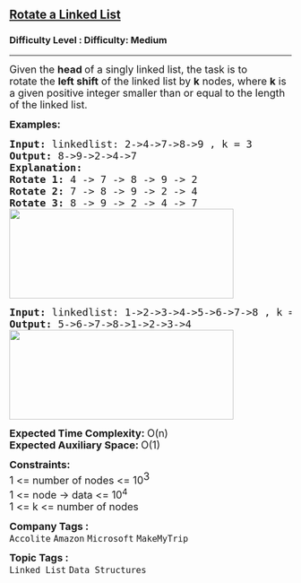 <h2><a href="https://www.geeksforgeeks.org/problems/rotate-a-linked-list/1?page=1&category=Linked%20List&status=unsolved&sortBy=submissions">Rotate a Linked List</a></h2><h3>Difficulty Level : Difficulty: Medium</h3><hr><div class="problems_problem_content__Xm_eO"><p><span style="font-size: 18px;">Given the&nbsp;</span><strong style="font-size: 18px;">head </strong><span style="font-size: 18px;">of a singly linked list,</span><span style="font-size: 18px;"> the task is to rotate&nbsp;</span><span style="font-size: 18px;">the</span><span style="font-size: 18px;"><span>&nbsp;<strong>left shift</strong></span><span>&nbsp;of the linked list by&nbsp;</span><strong>k</strong><span>&nbsp;nodes,</span></span><span style="font-size: 18px;">&nbsp;where </span><strong style="font-size: 18px;">k</strong><span style="font-size: 18px;"> is a given positive integer smaller than or equal to the length of the linked list.</span></p>
<p><span style="font-size: 18px;"><strong>Examples:</strong></span></p>
<pre><span style="font-size: 18px;"><strong>Input: </strong>linkedlist: 2-&gt;4-&gt;7-&gt;8-&gt;9 , k = 3
<strong>Output: </strong>8-&gt;9-&gt;2-&gt;4-&gt;7<strong>
Explanation:<br></strong></span><span style="font-size: 18px;"><strong>Rotate 1:&nbsp;</strong>4 -&gt; 7 -&gt; 8 -&gt; 9 -&gt; 2</span>
<span style="font-size: 18px;"><strong>Rotate 2:</strong>&nbsp;7&nbsp;-&gt; 8&nbsp;-&gt; 9&nbsp;-&gt; 2&nbsp;-&gt; 4</span>
<span style="font-size: 18px;"><strong>Rotate 3:</strong>&nbsp;8&nbsp;-&gt; 9&nbsp;-&gt; 2&nbsp;-&gt; 4&nbsp;-&gt; 7<br></span><strong style="font-size: 18px; font-family: -apple-system, BlinkMacSystemFont, 'Segoe UI', Roboto, Oxygen, Ubuntu, Cantarell, 'Open Sans', 'Helvetica Neue', sans-serif;"><img src="https://media.geeksforgeeks.org/img-practice/prod/addEditProblem/700023/Web/Other/blobid0_1721799624.png" width="400" height="160"></strong>
</pre>
<pre><span style="font-size: 18px;"><strong>Input: </strong>linkedlist: 1-&gt;2-&gt;3-&gt;4-&gt;5-&gt;6-&gt;7-&gt;8 , k = 4
<strong>Output: </strong>5-&gt;6-&gt;7-&gt;8-&gt;1-&gt;2-&gt;3-&gt;4<br><img src="https://media.geeksforgeeks.org/img-practice/prod/addEditProblem/700023/Web/Other/blobid1_1721799675.png" width="400" height="160"></span>
</pre>
<p><span style="font-size: 18px;"><strong>Expected Time Complexity:&nbsp;</strong>O(n)<br><strong>Expected Auxiliary Space:&nbsp;</strong>O(1)</span></p>
<p><span style="font-size: 18px;"><strong style="font-size: 18px;">Constraints:</strong><br><span style="font-size: 18px;">1 &lt;= number of nodes &lt;= 10</span><sup style="font-size: 18px;">3<br></sup><span style="font-size: 18px;">1 &lt;= node -&gt; data &lt;= 10<sup>4</sup></span><br><span style="font-size: 18px;">1 &lt;= k &lt;=&nbsp;</span></span><span style="font-size: 18px;">number of nodes</span><span style="font-size: 18px;">&nbsp;</span></p></div><p><span style=font-size:18px><strong>Company Tags : </strong><br><code>Accolite</code>&nbsp;<code>Amazon</code>&nbsp;<code>Microsoft</code>&nbsp;<code>MakeMyTrip</code>&nbsp;<br><p><span style=font-size:18px><strong>Topic Tags : </strong><br><code>Linked List</code>&nbsp;<code>Data Structures</code>&nbsp;